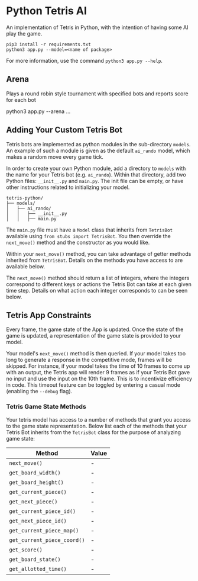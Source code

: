 # Python Tetris AI

An implementation of Tetris in Python, with the intention of having some AI play
the game.

```
pip3 install -r requirements.txt
python3 app.py --model=<name of package>
```

For more information, use the command `python3 app.py --help`.

## Arena
Plays a round robin style tournament with specified bots and reports score for each bot

python3 app.py --arena <bot1> <bot2> <bot3> ...

## Adding Your Custom Tetris Bot

Tetris bots are implemented as python modules in the sub-directory `models`. An
example of such a module is given as the default `ai_rando` model, which makes a
random move every game tick.

In order to create your own Python module, add a directory to `models` with the
name for your Tetris bot (e.g. `ai_rando`). Within that directory, add two
Python files: `__init__.py` and `main.py`. The init file can be empty, or have
other instructions related to initializing your model. 

```
tetris-python/
├── models/
│   ├── ai_rando/
│   │   ├── __init__.py
│   │   ├── main.py
```

The `main.py` file must have a `Model` class that inherits from `TetrisBot` available using
`from stubs import TetrisBot`. You then override the `next_move()` method and
the constructor as you would like.

Within your `next_move()` method, you can take advantage of getter methods
inherited from `TetrisBot`. Details on the methods you have access to are
available below.

The `next_move()` method should return a list of integers, where the integers
correspond to different keys or actions the Tetris Bot can take at each given
time step. Details on what action each integer corresponds to can be seen below.

## Tetris App Constraints

Every frame, the game state of the App is updated. Once the state of the game
is updated, a representation of the game state is provided to your model.

Your model's `next_move()` method is then queried. If your model takes too long
to generate a response in the competitive mode, frames will be skipped. For
instance, if your model takes the time of 10 frames to come up with an output,
the Tetris app will render 9 frames as if your Tetris Bot gave no input and
use the input on the 10th frame. This is to incentivize efficiency in code. This
timeout feature can be toggled by entering a casual mode (enabling the `--debug` flag).

### Tetris Game State Methods

Your tetris model has access to a number of methods that grant you access to the
game state representation. Below list each of the methods that your Tetris Bot
inherits from the `TetrisBot` class for the purpose of analyzing game state:

| Method                      | Value |
|-----------------------------|-------|
|`next_move()`                |   -   |              
|`get_board_width()`          |   -   |                    
|`get_board_height()`         |   -   |                     
|`get_current_piece()`        |   -   |                      
|`get_next_piece()`           |   -   |                   
|`get_current_piece_id()`     |   -   |                         
|`get_next_piece_id()`        |   -   |                      
|`get_current_piece_map()`    |   -   |                          
|`get_current_piece_coord()`  |   -   |                            
|`get_score()`                |   -   |              
|`get_board_state()`          |   -   |                    
|`get_allotted_time()`        |   -   |                      

